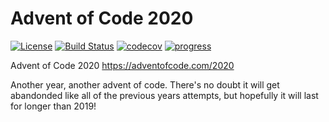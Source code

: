 ﻿# Advent of Code 2020

[![License](https://img.shields.io/badge/License-Apache%202.0-blue.svg?style=for-the-badge&logo=appveyo)](https://opensource.org/licenses/Apache-2.0) 
[![Build Status](https://img.shields.io/github/workflow/status/jstuczyn/AdventOfCode2020/Continuous%20integration/master?style=for-the-badge&logo=github-actions)](https://github.com/jstuczyn/AdventOfCode2020/actions?query=branch%3Amaster)
[![codecov](https://img.shields.io/codecov/c/github/jstuczyn/AdventOfCode2020?token=XIHKZDLHQT&style=for-the-badge&logo=codecov)](https://codecov.io/gh/jstuczyn/AdventOfCode2020)
[![progress](https://img.shields.io/badge/Progress-9%2F25-blue?style=for-the-badge)](https://adventofcode.com/2020/about)

Advent of Code 2020 <https://adventofcode.com/2020>

Another year, another advent of code. There's no doubt it will get abandonded like all of the previous years attempts, but hopefully it will last for longer than 2019!


